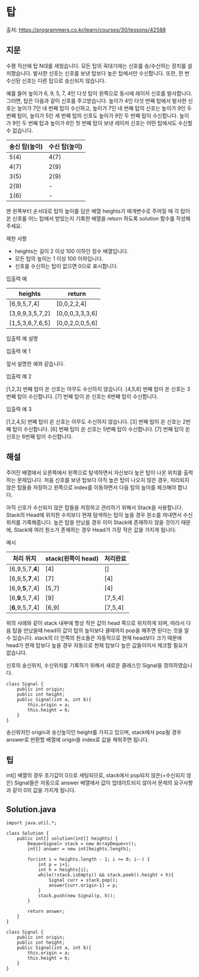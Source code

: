 # 탑

출처: https://programmers.co.kr/learn/courses/30/lessons/42588

## 지문
수평 직선에 탑 N대를 세웠습니다. 모든 탑의 꼭대기에는 신호를 송/수신하는 장치를 설치했습니다. 발사한 신호는 신호를 보낸 탑보다 높은 탑에서만 수신합니다. 또한, 한 번 수신된 신호는 다른 탑으로 송신되지 않습니다.

예를 들어 높이가 6, 9, 5, 7, 4인 다섯 탑이 왼쪽으로 동시에 레이저 신호를 발사합니다. 그러면, 탑은 다음과 같이 신호를 주고받습니다. 높이가 4인 다섯 번째 탑에서 발사한 신호는 높이가 7인 네 번째 탑이 수신하고, 높이가 7인 네 번째 탑의 신호는 높이가 9인 두 번째 탑이, 높이가 5인 세 번째 탑의 신호도 높이가 9인 두 번째 탑이 수신합니다. 높이가 9인 두 번째 탑과 높이가 6인 첫 번째 탑이 보낸 레이저 신호는 어떤 탑에서도 수신할 수 없습니다.

송신 탑(높이)	| 수신 탑(높이)
--|--
5(4)	|4(7)
4(7)	|2(9)
3(5)	|2(9)
2(9)	|-
1(6)	|-

맨 왼쪽부터 순서대로 탑의 높이를 담은 배열 heights가 매개변수로 주어질 때 각 탑이 쏜 신호를 어느 탑에서 받았는지 기록한 배열을 return 하도록 solution 함수를 작성해주세요.

제한 사항
- heights는 길이 2 이상 100 이하인 정수 배열입니다.
- 모든 탑의 높이는 1 이상 100 이하입니다.
- 신호를 수신하는 탑이 없으면 0으로 표시합니다.

입출력 예

heights |	return
--|--
[6,9,5,7,4]	| [0,0,2,2,4]
[3,9,9,3,5,7,2]	| [0,0,0,3,3,3,6]
[1,5,3,6,7,6,5]	| [0,0,2,0,0,5,6]

입출력 예 설명

입출력 예 1

앞서 설명한 예와 같습니다.

입출력 예 2

[1,2,3] 번째 탑이 쏜 신호는 아무도 수신하지 않습니다.
[4,5,6] 번째 탑이 쏜 신호는 3번째 탑이 수신합니다.
[7] 번째 탑이 쏜 신호는 6번째 탑이 수신합니다.

입출력 예 3

[1,2,4,5] 번째 탑이 쏜 신호는 아무도 수신하지 않습니다.
[3] 번째 탑이 쏜 신호는 2번째 탑이 수신합니다.
[6] 번째 탑이 쏜 신호는 5번째 탑이 수신합니다.
[7] 번째 탑이 쏜 신호는 6번째 탑이 수신합니다.

## 해설

주어진 배열에서 오른쪽에서 왼쪽으로 탐색하면서 자신보다 높은 탑이 나온 위치를 출력하는 문제입니다. 처음 신호를 보낸 탑보다 아직 높은 탑이 나오지 않은 경우, 처리되지 않은 탑들을 저장하고 왼쪽으로 index를 이동하면서 다음 탑의 높이를 체크해야 합니다.

아직 신호가 수신되지 않은 탑들을 저장하고 관리하기 위해서 Stack을 사용합니다. Stack의 Head에 위치한 수치보다 현재 탐색하는 탑이 높을 경우 원소를 꺼내면서 수신 위치를 기록해줍니다. 높은 탑을 만났을 경우 이미 Stack에 존재하지 않을 것이기 때문에, Stack에 여러 원소가 존재하는 경우 Head가 가장 작은 값을 가지게 됩니다.

예시

처리 위치 | stack(왼쪽이 head) | 처리완료
---------|----------|-------
[6,9,5,7,**4**]|[4]|[]
[6,9,5,**7**,4]|[7]|[4]
[6,9,**5**,7,4]|[5,7]|[4]
[6,**9**,5,7,4]|[9]|[7,5,4]
[**6**,9,5,7,4]|[6,9]|[7,5,4]

위의 사례와 같이 stack 내부에 항상 작은 값이 head 쪽으로 위치하게 되며, 따라서 다음 탑을 만났을때 head의 값이 탑의 높이보다 클때까지 pop을 해주면 된다는 것을 알 수 있습니다. stack의 더 안쪽의 원소들은 자동적으로 현재 head보다 크기 때문에 head가 현재 탑보다 높을 경우 자동으로 현재 탑보다 높은 값들이어서 체크할 필요가 없습니다.

신호의 송신위치, 수신위치를 기록하기 위해서 새로운 클래스인 Signal을 정의하였습니다.
~~~
class Signal {
    public int origin;
    public int height;
    public Signal(int a, int b){
        this.origin = a;
        this.height = b;
    }
}
~~~
송신위치인 origin과 송신높이인 height를 가지고 있으며, stack에서 pop될 경우 answer로 반환할 배열에 origin을 index로 값을 채워주면 됩니다.

## 팁
int[] 배열의 경우 초기값이 0으로 세팅되므로, stack에서 pop되지 않은(=수신되지 않은) Signal들은 자동으로 answer 배열에서 값이 업데이트되지 않아서 문제의 요구사항과 같이 0의 값을 가지게 됩니다.

## Solution.java
~~~
import java.util.*;

class Solution {
    public int[] solution(int[] heights) {
        Deque<Signal> stack = new ArrayDeque<>();
        int[] answer = new int[heights.length];

        for(int i = heights.length - 1; i >= 0; i--) {
            int p = i+1;
            int h = heights[i];
            while(!stack.isEmpty() && stack.peek().height < h){
                Signal curr = stack.pop();
                answer[curr.origin-1] = p;
            }
            stack.push(new Signal(p, h));
        }

        return answer;
    }
}

class Signal {
    public int origin;
    public int height;
    public Signal(int a, int b){
        this.origin = a;
        this.height = b;
    }
}
~~~
